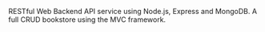 RESTful Web Backend API service using Node.js, Express and MongoDB. A full CRUD bookstore using the MVC framework.